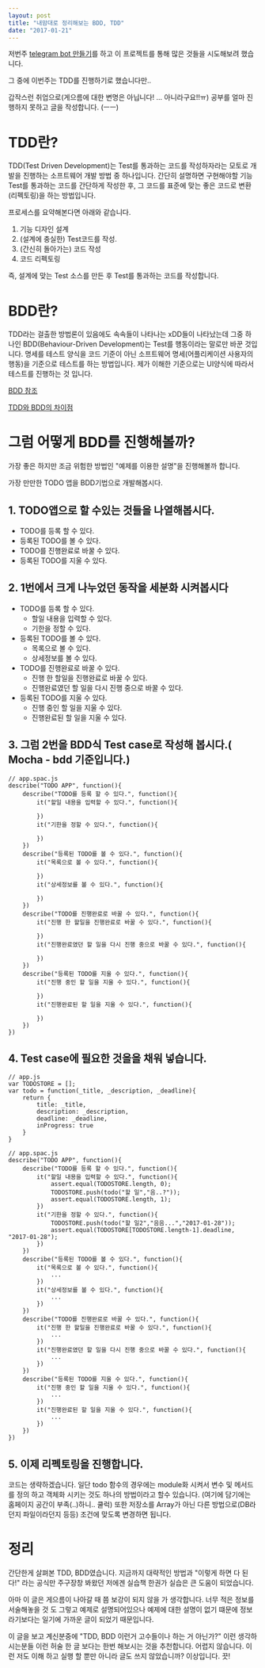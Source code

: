 ```yaml
---
layout: post
title: "내맘대로 정리해보는 BDD, TDD"
date: "2017-01-21"
---
```


저번주 [telegram bot 만들기](/2017/01/13/review-make-telegram-bot)를 하고 이 프로젝트를 통해 많은 것들을 시도해보려 했습니다.

그 중에 이번주는 TDD를 진행하기로 했습니다만.. 

갑작스런 취업으로(게으름에 대한 변명은 아닙니다! ... 아니라구요!!ㅠ) 공부를 얼마 진행하지 못하고 글을 작성합니다. (ㅡㅡ)

# TDD란?

TDD(Test Driven Development)는 Test를 통과하는 코드를 작성하자라는 모토로 개발을 진행하는 소프트웨어 개발 방법 중 하나입니다. 간단히 설명하면 구현해야할 기능 Test를 통과하는 코드를 간단하게 작성한 후, 그 코드를 표준에 맞는 좋은 코드로 변환(리펙토링)을 하는 방법입니다.

프로세스를 요약해본다면 아래와 같습니다.

1. 기능 디자인 설계
2. (설계에 충실한) Test코드를 작성.
3. (간신히 돌아가는) 코드 작성
4. 코드 리펙토링

즉, 설계에 맞는 Test 소스를 만든 후 Test를 통과하는 코드를 작성합니다.

# BDD란?

TDD라는 걸출한 방법론이 있음에도 속속들이 나타나는 xDD들이 나타났는데 그중 하나인 BDD(Behaviour-Driven Development)는 Test를 행동이라는 말로만 바꾼 것입니다. 명세를 테스트 양식을 코드 기준이 아닌 소프트웨어 명세(어플리케이션 사용자의 행동)을 기준으로 테스트를 하는 방법입니다. 제가 이해한 기준으로는 UI양식에 따라서 테스트를 진행하는 것 입니다. 

[BDD 참조](http://blog.jaigurudevaom.net/319)

[TDD와 BDD의 차이점](http://blog.aliencube.org/ko/2014/04/02/differences-between-bdd-and-tdd/)

# 그럼 어떻게 BDD를 진행해볼까?

가장 좋은 하지만 조금 위험한 방법인 "예제를 이용한 설명"을 진행해볼까 합니다. 

가장 만만한 TODO 앱을 BDD기법으로 개발해봅시다.

## 1. TODO앱으로 할 수있는 것들을 나열해봅시다.

* TODO를 등록 할 수 있다.
* 등록된 TODO를 볼 수 있다.
* TODO를 진행완료로 바꿀 수 있다.
* 등록된 TODO를 지울 수 있다.

## 2. 1번에서 크게 나누었던 동작을 세분화 시켜봅시다

* TODO를 등록 할 수 있다.
    * 할일 내용을 입력할 수 있다.
    * 기한을 정할 수 있다.
* 등록된 TODO를 볼 수 있다.
    * 목록으로 볼 수 있다.
    * 상세정보를 볼 수 있다.
* TODO를 진행완료로 바꿀 수 있다.
    * 진행 한 할일을 진행완료로 바꿀 수 있다.
    * 진행완료였던 할 일을 다시 진행 중으로 바꿀 수 있다.
* 등록된 TODO를 지울 수 있다.
    * 진행 중인 할 일을 지울 수 있다.
    * 진행완료된 할 일을 지울 수 있다.

## 3. 그럼 2번을 BDD식 Test case로 작성해 봅시다.( Mocha - bdd 기준입니다.)

    // app.spac.js
    describe("TODO APP", function(){
        describe("TODO를 등록 할 수 있다.", function(){
            it("할일 내용을 입력할 수 있다.", function(){
                
            })
            it("기한을 정할 수 있다.", function(){
            
            })
        })
        describe("등록된 TODO를 볼 수 있다.", function(){
            it("목록으로 볼 수 있다.", function(){
            
            })
            it("상세정보를 볼 수 있다.", function(){
            
            })
        })
        describe("TODO를 진행완료로 바꿀 수 있다.", function(){
            it("진행 한 할일을 진행완료로 바꿀 수 있다.", function(){
            
            })
            it("진행완료였던 할 일을 다시 진행 중으로 바꿀 수 있다.", function(){
            
            })
        })
        describe("등록된 TODO를 지울 수 있다.", function(){
            it("진행 중인 할 일을 지울 수 있다.", function(){
            
            })
            it("진행완료된 할 일을 지울 수 있다.", function(){
            
            })
        })
    })

## 4. Test case에 필요한 것을을 채워 넣습니다.

    // app.js
    var TODOSTORE = [];
    var todo = function(_title, _description, _deadline){
        return {
            title: _title,
            description: _description,
            deadline: _deadline,
            inProgress: true
        }
    }

    // app.spac.js
    describe("TODO APP", function(){
        describe("TODO를 등록 할 수 있다.", function(){
            it("할일 내용을 입력할 수 있다.", function(){
                assert.equal(TODOSTORE.length, 0);
                TODOSTORE.push(todo("할 일","음..?"));
                assert.equal(TODOSTORE.length, 1);                
            })
            it("기한을 정할 수 있다.", function(){
                TODOSTORE.push(todo("할 일2","음음...","2017-01-28"));
                assert.equal(TODOSTORE[TODOSTORE.length-1].deadline, "2017-01-28");                
            })
        })
        describe("등록된 TODO를 볼 수 있다.", function(){
            it("목록으로 볼 수 있다.", function(){
                ...
            })
            it("상세정보를 볼 수 있다.", function(){
                ...
            })
        })
        describe("TODO를 진행완료로 바꿀 수 있다.", function(){
            it("진행 한 할일을 진행완료로 바꿀 수 있다.", function(){
                ...
            })
            it("진행완료였던 할 일을 다시 진행 중으로 바꿀 수 있다.", function(){
                ...
            })
        })
        describe("등록된 TODO를 지울 수 있다.", function(){
            it("진행 중인 할 일을 지울 수 있다.", function(){
                ...
            })
            it("진행완료된 할 일을 지울 수 있다.", function(){
                ...
            })
        })
    })

## 5. 이제 리펙토링을 진행합니다. 

코드는 생략하겠습니다. 일단 todo 함수의 경우에는 module화 시켜서 변수 및 메서드를 정의 하고 객체화 시키는 것도 하나의 방법이라고 할수 있습니다. (여기에 담기에는 홈페이지 공간이 부족(..)하니.. 쿨럭) 또한 저장소를 Array가 아닌 다른 방법으로(DB라던지 파일이라던지 등등) 조건에 맞도록 변경하면 됩니다.


# 정리

간단한게 살펴본 TDD, BDD였습니다. 지금까지 대략적인 방법과 "이렇게 하면 다 된다!" 라는 공식만 주구장창 봐왔던 저에겐 실습책 한권가 실습은 큰 도움이 되었습니다.

아마 이 글은 게으름이 나아갈 때 쯤 보강이 되지 않을 가 생각합니다. 너무 적은 정보를 서술해놓을 것 도 그렇고 예제로 설명되어있으나 예제에 대한 설명이 없기 떄문에 정보라기보다는 일기에 가까운 글이 되었기 때문입니다.

이 글을 보고 계신분중에 "TDD, BDD 이런거 고수들이나 하는 거 아닌가?" 이런 생각하시는분들 이런 허술 한 글 보다는 한번 해보시는 것을 추천합니다. 어렵지 않습니다. 이런 저도 이해 하고 실행 할 뿐만 아니라 글도 쓰지 않았습니까? 이상입니다. 끗!
